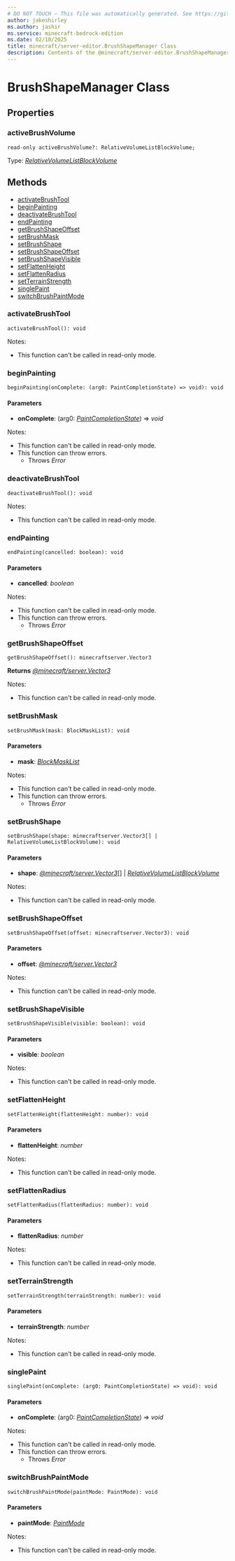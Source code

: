 ```yaml
---
# DO NOT TOUCH — This file was automatically generated. See https://github.com/mojang/minecraftapidocsgenerator to modify descriptions, examples, etc.
author: jakeshirley
ms.author: jashir
ms.service: minecraft-bedrock-edition
ms.date: 02/10/2025
title: minecraft/server-editor.BrushShapeManager Class
description: Contents of the @minecraft/server-editor.BrushShapeManager class.
---
```

# BrushShapeManager Class

## Properties

### **activeBrushVolume**
`read-only activeBrushVolume?: RelativeVolumeListBlockVolume;`

Type: [*RelativeVolumeListBlockVolume*](RelativeVolumeListBlockVolume.md)

## Methods
- [activateBrushTool](#activatebrushtool)
- [beginPainting](#beginpainting)
- [deactivateBrushTool](#deactivatebrushtool)
- [endPainting](#endpainting)
- [getBrushShapeOffset](#getbrushshapeoffset)
- [setBrushMask](#setbrushmask)
- [setBrushShape](#setbrushshape)
- [setBrushShapeOffset](#setbrushshapeoffset)
- [setBrushShapeVisible](#setbrushshapevisible)
- [setFlattenHeight](#setflattenheight)
- [setFlattenRadius](#setflattenradius)
- [setTerrainStrength](#setterrainstrength)
- [singlePaint](#singlepaint)
- [switchBrushPaintMode](#switchbrushpaintmode)

### **activateBrushTool**
`
activateBrushTool(): void
`
  
Notes:
- This function can't be called in read-only mode.

### **beginPainting**
`
beginPainting(onComplete: (arg0: PaintCompletionState) => void): void
`

#### **Parameters**
- **onComplete**: (arg0: [*PaintCompletionState*](PaintCompletionState.md)) => *void*
  
Notes:
- This function can't be called in read-only mode.
- This function can throw errors.
  - Throws *Error*

### **deactivateBrushTool**
`
deactivateBrushTool(): void
`
  
Notes:
- This function can't be called in read-only mode.

### **endPainting**
`
endPainting(cancelled: boolean): void
`

#### **Parameters**
- **cancelled**: *boolean*
  
Notes:
- This function can't be called in read-only mode.
- This function can throw errors.
  - Throws *Error*

### **getBrushShapeOffset**
`
getBrushShapeOffset(): minecraftserver.Vector3
`

**Returns** [*@minecraft/server.Vector3*](../../../scriptapi/minecraft/server/Vector3.md)
  
Notes:
- This function can't be called in read-only mode.

### **setBrushMask**
`
setBrushMask(mask: BlockMaskList): void
`

#### **Parameters**
- **mask**: [*BlockMaskList*](BlockMaskList.md)
  
Notes:
- This function can't be called in read-only mode.
- This function can throw errors.
  - Throws *Error*

### **setBrushShape**
`
setBrushShape(shape: minecraftserver.Vector3[] | RelativeVolumeListBlockVolume): void
`

#### **Parameters**
- **shape**: [*@minecraft/server.Vector3*](../../../scriptapi/minecraft/server/Vector3.md)[] | [*RelativeVolumeListBlockVolume*](RelativeVolumeListBlockVolume.md)
  
Notes:
- This function can't be called in read-only mode.

### **setBrushShapeOffset**
`
setBrushShapeOffset(offset: minecraftserver.Vector3): void
`

#### **Parameters**
- **offset**: [*@minecraft/server.Vector3*](../../../scriptapi/minecraft/server/Vector3.md)
  
Notes:
- This function can't be called in read-only mode.

### **setBrushShapeVisible**
`
setBrushShapeVisible(visible: boolean): void
`

#### **Parameters**
- **visible**: *boolean*
  
Notes:
- This function can't be called in read-only mode.

### **setFlattenHeight**
`
setFlattenHeight(flattenHeight: number): void
`

#### **Parameters**
- **flattenHeight**: *number*
  
Notes:
- This function can't be called in read-only mode.

### **setFlattenRadius**
`
setFlattenRadius(flattenRadius: number): void
`

#### **Parameters**
- **flattenRadius**: *number*
  
Notes:
- This function can't be called in read-only mode.

### **setTerrainStrength**
`
setTerrainStrength(terrainStrength: number): void
`

#### **Parameters**
- **terrainStrength**: *number*
  
Notes:
- This function can't be called in read-only mode.

### **singlePaint**
`
singlePaint(onComplete: (arg0: PaintCompletionState) => void): void
`

#### **Parameters**
- **onComplete**: (arg0: [*PaintCompletionState*](PaintCompletionState.md)) => *void*
  
Notes:
- This function can't be called in read-only mode.
- This function can throw errors.
  - Throws *Error*

### **switchBrushPaintMode**
`
switchBrushPaintMode(paintMode: PaintMode): void
`

#### **Parameters**
- **paintMode**: [*PaintMode*](PaintMode.md)
  
Notes:
- This function can't be called in read-only mode.
